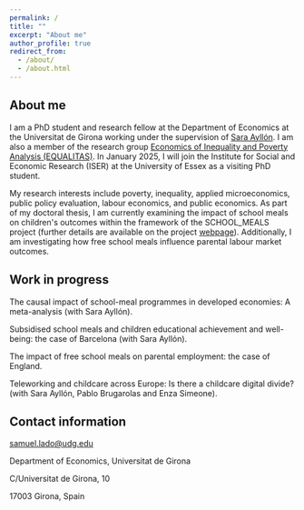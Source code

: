 ```yaml
---
permalink: /
title: ""
excerpt: "About me"
author_profile: true
redirect_from: 
  - /about/
  - /about.html
---
```

## About me

I am a PhD student and research fellow at the Department of Economics at the Universitat de Girona working under the supervision of [Sara Ayllón](http://www.saraayllon.eu/). I am also a member of the research group [Economics of Inequality and Poverty Analysis (EQUALITAS)](https://equalitas.es/). In January 2025, I will join the Institute for Social and Economic Research (ISER) at the University of Essex as a visiting PhD student.

My research interests include poverty, inequality, applied microeconomics, public policy evaluation, labour economics, and public economics. As part of my doctoral thesis, I am currently examining the impact of school meals on children's outcomes within the framework of the SCHOOL_MEALS project (further details are available on the project [webpage](http://www.saraayllon.eu/school_meals.html)). Additionally, I am investigating how free school meals influence parental labour market outcomes.

## Work in progress

The causal impact of school-meal programmes in developed economies: A meta-analysis (with Sara Ayllón).

Subsidised school meals and children educational achievement and well-being: the case of Barcelona (with Sara Ayllón).

The impact of free school meals on parental employment: the case of England.

Teleworking and childcare across Europe: Is there a childcare digital divide? (with Sara Ayllón, Pablo Brugarolas and Enza Simeone).

## Contact information

samuel.lado@udg.edu

Department of Economics, Universitat de Girona

C/Universitat de Girona, 10

17003 Girona, Spain
